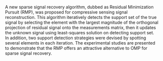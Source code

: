 A new sparse signal recovery algorithm, dubbed as Residual Minimization Pursuit (RMP), was proposed for compressive sensing signal reconstruction. This algorithm iteratively detects the support set of the true signal by selecting the element with the largest magnitude of the orthogonal projection of residual signal onto the measurements matrix, then it updates the unknown signal using least-squares solution on detecting support set. In addition, two support detection strategies were devised by spotting several elements in each iteration. The experimental studies are presented to demonstrate that the RMP offers an attractive alternative to OMP for sparse signal recovery.
